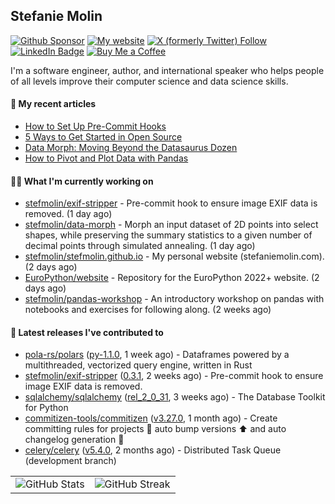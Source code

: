 ## Stefanie Molin

[![Github Sponsor](https://img.shields.io/static/v1?label=Sponsor&message=%E2%9D%A4&logo=GitHub&link=https://github.com/sponsors/stefmolin&style=flat)](https://github.com/sponsors/stefmolin)
[![My website](https://img.shields.io/badge/website-stefaniemolin.com-0073b7?style=flat&link=https://stefaniemolin.com/)](https://stefaniemolin.com/)
[![X (formerly Twitter) Follow](https://img.shields.io/twitter/follow/StefanieMolin?style=social)](https://twitter.com/StefanieMolin)
[![LinkedIn Badge](https://img.shields.io/badge/-Stefanie%20Molin-blue?style=flat-square&logo=Linkedin&logoColor=white&link=https://www.linkedin.com/in/stefanie-molin/)](https://www.linkedin.com/in/stefanie-molin/)
[![Buy Me a Coffee](https://img.shields.io/badge/Buy_Me_a_Coffee-yellow?style=flat&logo=buymeacoffee&logoColor=white&labelColor=yellow&color=gray)
](https://www.buymeacoffee.com/stefanie.molin)

I'm a software engineer, author, and international speaker who helps people of all levels
improve their computer science and data science skills.

#### 📜 My recent articles

- [How to Set Up Pre-Commit Hooks](https://stefaniemolin.com/articles/devx/pre-commit/setup-guide)
- [5 Ways to Get Started in Open Source](https://stefaniemolin.com/articles/open-source/5-ways-to-get-started-in-open-source)
- [Data Morph: Moving Beyond the Datasaurus Dozen](https://stefaniemolin.com/articles/data-science/introducing-data-morph)
- [How to Pivot and Plot Data with Pandas](https://stefaniemolin.com/articles/data-science/how-to-pivot-and-plot-data-with-pandas)

#### 👩‍💻 What I'm currently working on

- [stefmolin/exif-stripper](https://github.com/stefmolin/exif-stripper) - Pre-commit hook to ensure image EXIF data is removed. (1 day ago)
- [stefmolin/data-morph](https://github.com/stefmolin/data-morph) - Morph an input dataset of 2D points into select shapes, while preserving the summary statistics to a given number of decimal points through simulated annealing. (1 day ago)
- [stefmolin/stefmolin.github.io](https://github.com/stefmolin/stefmolin.github.io) - My personal website (stefaniemolin.com). (2 days ago)
- [EuroPython/website](https://github.com/EuroPython/website) - Repository for the EuroPython 2022&#43; website. (2 days ago)
- [stefmolin/pandas-workshop](https://github.com/stefmolin/pandas-workshop) - An introductory workshop on pandas with notebooks and exercises for following along. (2 weeks ago)

#### 🔭 Latest releases I've contributed to

- [pola-rs/polars](https://github.com/pola-rs/polars) ([py-1.1.0](https://github.com/pola-rs/polars/releases/tag/py-1.1.0), 1 week ago) - Dataframes powered by a multithreaded, vectorized query engine, written in Rust
- [stefmolin/exif-stripper](https://github.com/stefmolin/exif-stripper) ([0.3.1](https://github.com/stefmolin/exif-stripper/releases/tag/0.3.1), 2 weeks ago) - Pre-commit hook to ensure image EXIF data is removed.
- [sqlalchemy/sqlalchemy](https://github.com/sqlalchemy/sqlalchemy) ([rel_2_0_31](https://github.com/sqlalchemy/sqlalchemy/releases/tag/rel_2_0_31), 3 weeks ago) - The Database Toolkit for Python
- [commitizen-tools/commitizen](https://github.com/commitizen-tools/commitizen) ([v3.27.0](https://github.com/commitizen-tools/commitizen/releases/tag/v3.27.0), 1 month ago) - Create committing rules for projects :rocket: auto bump versions :arrow_up: and auto changelog generation :open_file_folder: 
- [celery/celery](https://github.com/celery/celery) ([v5.4.0](https://github.com/celery/celery/releases/tag/v5.4.0), 2 months ago) - Distributed Task Queue (development branch)

<table>
  <tr style="border: none">
    <td valign="top" style="border: none">
      <img src="https://github-readme-stats.vercel.app/api?username=stefmolin&show_icons=true&theme=transparent" alt="GitHub Stats" />
    </td>
    <td valign="top" style="border: none">
      <img src="https://github-readme-streak-stats.herokuapp.com?user=stefmolin&mode=weekly&theme=transparent" alt="GitHub Streak" />
    </td>
  </tr>
</table>
